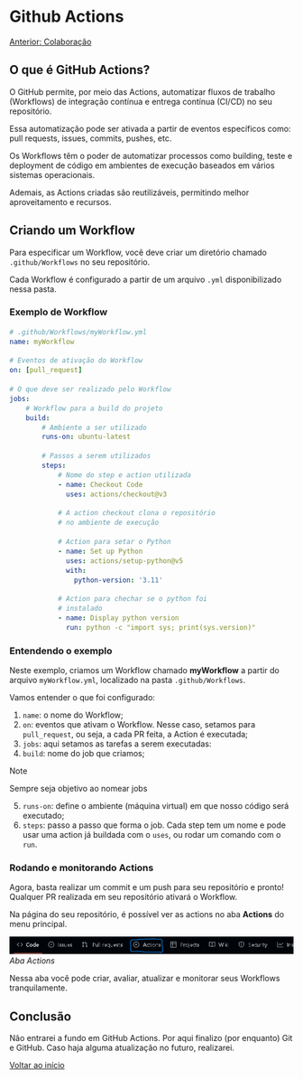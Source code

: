 # Github Actions

[Anterior: Colaboração](Colaboração.md)

## O que é GitHub Actions?

O GitHub permite, por meio das Actions, automatizar fluxos de trabalho (Workflows) de integração contínua e entrega contínua (CI/CD) no seu repositório.

Essa automatização pode ser ativada a partir de eventos específicos como: pull requests, issues, commits, pushes, etc.

Os Workflows têm o poder de automatizar processos como building, teste e deployment de código em ambientes de execução baseados em vários sistemas operacionais.

Ademais, as Actions criadas são reutilizáveis, permitindo melhor aproveitamento e recursos.

## Criando um Workflow

Para especificar um Workflow, você deve criar um diretório chamado `.github/Workflows` no seu repositório.

Cada Workflow é configurado a partir de um arquivo `.yml` disponibilizado nessa pasta.

### Exemplo de Workflow

```yaml
# .github/Workflows/myWorkflow.yml
name: myWorkflow

# Eventos de ativação do Workflow
on: [pull_request]

# O que deve ser realizado pelo Workflow
jobs:
    # Workflow para a build do projeto
    build: 
        # Ambiente a ser utilizado
        runs-on: ubuntu-latest

        # Passos a serem utilizados
        steps:
            # Nome do step e action utilizada
            - name: Checkout Code
              uses: actions/checkout@v3

            # A action checkout clona o repositório 
            # no ambiente de execução

            # Action para setar o Python
            - name: Set up Python
              uses: actions/setup-python@v5
              with:
                python-version: '3.11'

            # Action para chechar se o python foi
            # instalado
            - name: Display python version
              run: python -c "import sys; print(sys.version)"
```

### Entendendo o exemplo

                 
Neste exemplo, criamos um Workflow chamado **myWorkflow** a partir do arquivo `myWorkflow.yml`, localizado na pasta `.github/Workflows`.

Vamos entender o que foi configurado:

1. `name`: o nome do Workflow;
2. `on`: eventos que ativam o Workflow. Nesse caso, setamos para `pull_request`, ou seja, a cada PR feita, a Action é executada;
3. `jobs`: aqui setamos as tarefas a serem executadas:
4. `build`: nome do job que criamos;
>[!NOTE]
>Sempre seja objetivo ao nomear jobs
5. `runs-on`: define o ambiente (máquina virtual) em que nosso código será executado;
6. `steps`: passo a passo que forma o job. Cada step tem um nome e pode usar uma action já buildada com o `uses`, ou rodar um comando com o `run`.

### Rodando e monitorando Actions

Agora, basta realizar um commit e um push para seu repositório e pronto! Qualquer PR realizada em seu repositório ativará o Workflow. 

Na página do seu repositório, é possível ver as actions no aba **Actions** do menu principal.

![Aba Actions](img/github-action.png)
*Aba Actions*

Nessa aba você pode criar, avaliar, atualizar e monitorar seus Workflows tranquilamente.


## Conclusão

Não entrarei a fundo em GitHub Actions. Por aqui finalizo (por enquanto) Git e GitHub. Caso haja alguma atualização no futuro, realizarei.

[Voltar ao início](Introdução.md)